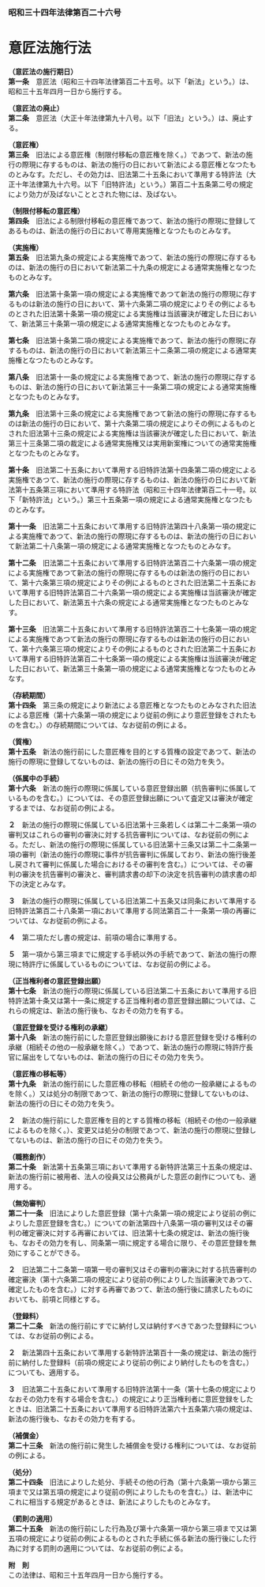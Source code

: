 ### 昭和三十四年法律第百二十六号  
# 意匠法施行法  
  
**（意匠法の施行期日）**  
**第一条**　意匠法（昭和三十四年法律第百二十五号。以下「新法」という。）は、昭和三十五年四月一日から施行する。  
  
**（意匠法の廃止）**  
**第二条**　意匠法（大正十年法律第九十八号。以下「旧法」という。）は、廃止する。  
  
**（意匠権）**  
**第三条**　旧法による意匠権（制限付移転の意匠権を除く。）であつて、新法の施行の際現に存するものは、新法の施行の日において新法による意匠権となつたものとみなす。ただし、その効力は、旧法第二十五条において準用する特許法（大正十年法律第九十六号。以下「旧特許法」という。）第百二十五条第二号の規定により効力が及ばないこととされた物には、及ばない。  
  
**（制限付移転の意匠権）**  
**第四条**　旧法による制限付移転の意匠権であつて、新法の施行の際現に登録してあるものは、新法の施行の日において専用実施権となつたものとみなす。  
  
**（実施権）**  
**第五条**　旧法第九条の規定による実施権であつて、新法の施行の際現に存するものは、新法の施行の日において新法第二十九条の規定による通常実施権となつたものとみなす。  
  
**第六条**　旧法第十条第一項の規定による実施権であつて新法の施行の際現に存するものは新法の施行の日において、第十六条第二項の規定によりその例によるものとされた旧法第十条第一項の規定による実施権は当該審決が確定した日において、新法第三十条第一項の規定による通常実施権となつたものとみなす。  
  
**第七条**　旧法第十条第二項の規定による実施権であつて、新法の施行の際現に存するものは、新法の施行の日において新法第三十二条第二項の規定による通常実施権となつたものとみなす。  
  
**第八条**　旧法第十一条の規定による実施権であつて、新法の施行の際現に存するものは、新法の施行の日において新法第三十一条第二項の規定による通常実施権となつたものとみなす。  
  
**第九条**　旧法第十三条の規定による実施権であつて新法の施行の際現に存するものは新法の施行の日において、第十六条第二項の規定によりその例によるものとされた旧法第十三条の規定による実施権は当該審決が確定した日において、新法第三十三条第二項の裁定による通常実施権又は実用新案権についての通常実施権となつたものとみなす。  
  
**第十条**　旧法第二十五条において準用する旧特許法第十四条第二項の規定による実施権であつて、新法の施行の際現に存するものは、新法の施行の日において新法第十五条第三項において準用する特許法（昭和三十四年法律第百二十一号。以下「新特許法」という。）第三十五条第一項の規定による通常実施権となつたものとみなす。  
  
**第十一条**　旧法第二十五条において準用する旧特許法第四十八条第一項の規定による実施権であつて、新法の施行の際現に存するものは、新法の施行の日において新法第二十八条第一項の規定による通常実施権となつたものとみなす。  
  
**第十二条**　旧法第二十五条において準用する旧特許法第百二十六条第一項の規定による実施権であつて新法の施行の際現に存するものは新法の施行の日において、第十六条第三項の規定によりその例によるものとされた旧法第二十五条において準用する旧特許法第百二十六条第一項の規定による実施権は当該審決が確定した日において、新法第五十六条の規定による通常実施権となつたものとみなす。  
  
**第十三条**　旧法第二十五条において準用する旧特許法第百二十七条第一項の規定による実施権であつて新法の施行の際現に存するものは新法の施行の日において、第十六条第三項の規定によりその例によるものとされた旧法第二十五条において準用する旧特許法第百二十七条第一項の規定による実施権は当該審決が確定した日において、新法第三十条第一項の規定による通常実施権となつたものとみなす。  
  
**（存続期間）**  
**第十四条**　第三条の規定により新法による意匠権となつたものとみなされた旧法による意匠権（第十六条第一項の規定により従前の例により意匠登録をされたものを含む。）の存続期間については、なお従前の例による。  
  
**（質権）**  
**第十五条**　新法の施行前にした意匠権を目的とする質権の設定であつて、新法の施行の際現に登録してないものは、新法の施行の日にその効力を失う。  
  
**（係属中の手続）**  
**第十六条**　新法の施行の際現に係属している意匠登録出願（抗告審判に係属しているものを含む。）については、その意匠登録出願について査定又は審決が確定するまでは、なお従前の例による。  
  
**２**　新法の施行の際現に係属している旧法第十三条若しくは第二十二条第一項の審判又はこれらの審判の審決に対する抗告審判については、なお従前の例による。ただし、新法の施行の際現に係属している旧法第十三条又は第二十二条第一項の審判（新法の施行の際現に事件が抗告審判に係属しており、新法の施行後差し戻されて審判に係属した場合におけるその審判を含む。）については、その審判の審決を抗告審判の審決と、審判請求書の却下の決定を抗告審判の請求書の却下の決定とみなす。  
  
**３**　新法の施行の際現に係属している旧法第二十五条又は同条において準用する旧特許法第百二十八条第一項において準用する同法第百二十一条第一項の再審については、なお従前の例による。  
  
**４**　第二項ただし書の規定は、前項の場合に準用する。  
  
**５**　第一項から第三項までに規定する手続以外の手続であつて、新法の施行の際現に特許庁に係属しているものについては、なお従前の例による。  
  
**（正当権利者の意匠登録出願）**  
**第十七条**　新法の施行の際現に係属している旧法第二十五条において準用する旧特許法第十条又は第十一条に規定する正当権利者の意匠登録出願については、これらの規定は、新法の施行後も、なおその効力を有する。  
  
**（意匠登録を受ける権利の承継）**  
**第十八条**　新法の施行前にした意匠登録出願後における意匠登録を受ける権利の承継（相続その他の一般承継を除く。）であつて、新法の施行の際現に特許庁長官に届出をしてないものは、新法の施行の日にその効力を失う。  
  
**（意匠権の移転等）**  
**第十九条**　新法の施行前にした意匠権の移転（相続その他の一般承継によるものを除く。）又は処分の制限であつて、新法の施行の際現に登録してないものは、新法の施行の日にその効力を失う。  
  
**２**　新法の施行前にした意匠権を目的とする質権の移転（相続その他の一般承継によるものを除く。）、変更又は処分の制限であつて、新法の施行の際現に登録してないものは、新法の施行の日にその効力を失う。  
  
**（職務創作）**  
**第二十条**　新法第十五条第三項において準用する新特許法第三十五条の規定は、新法の施行前に被用者、法人の役員又は公務員がした意匠の創作についても、適用する。  
  
**（無効審判）**  
**第二十一条**　旧法によりした意匠登録（第十六条第一項の規定により従前の例によりした意匠登録を含む。）についての新法第四十八条第一項の審判又はその審判の確定審決に対する再審においては、旧法第十七条の規定は、新法の施行後も、なおその効力を有し、同条第一項に規定する場合に限り、その意匠登録を無効にすることができる。  
  
**２**　旧法第二十二条第一項第一号の審判又はその審判の審決に対する抗告審判の確定審決（第十六条第二項の規定により従前の例によりした当該審決であつて、確定したものを含む。）に対する再審であつて、新法の施行後に請求したものにおいても、前項と同様とする。  
  
**（登録料）**  
**第二十二条**　新法の施行前にすでに納付し又は納付すべきであつた登録料については、なお従前の例による。  
  
**２**　新法第四十五条において準用する新特許法第百十一条の規定は、新法の施行前に納付した登録料（前項の規定により従前の例により納付したものを含む。）についても、適用する。  
  
**３**　旧法第二十五条において準用する旧特許法第十一条（第十七条の規定によりなおその効力を有する場合を含む。）の規定により正当権利者に意匠登録をしたときは、旧法第二十五条において準用する旧特許法第六十五条第六項の規定は、新法の施行後も、なおその効力を有する。  
  
**（補償金）**  
**第二十三条**　新法の施行前に発生した補償金を受ける権利については、なお従前の例による。  
  
**（処分）**  
**第二十四条**　旧法によりした処分、手続その他の行為（第十六条第一項から第三項まで又は第五項の規定により従前の例によりしたものを含む。）は、新法中にこれに相当する規定があるときは、新法によりしたものとみなす。  
  
**（罰則の適用）**  
**第二十五条**　新法の施行前にした行為及び第十六条第一項から第三項まで又は第五項の規定により従前の例によるものとされた手続に係る新法の施行後にした行為に対する罰則の適用については、なお従前の例による。  
  
**附　則**  
この法律は、昭和三十五年四月一日から施行する。  
  
